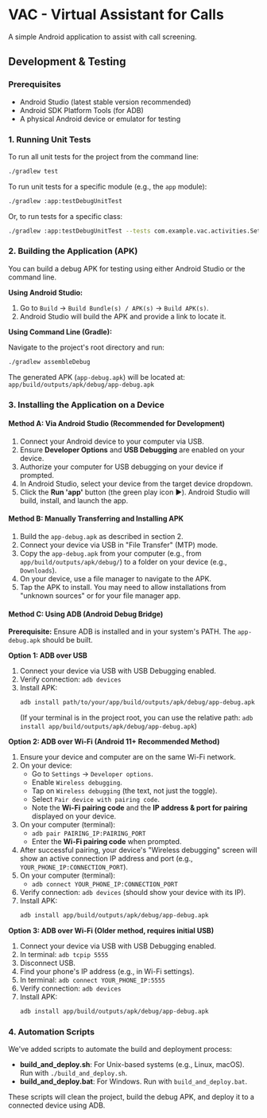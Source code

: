 # VAC - Virtual Assistant for Calls

A simple Android application to assist with call screening.

## Development & Testing

### Prerequisites

*   Android Studio (latest stable version recommended)
*   Android SDK Platform Tools (for ADB)
*   A physical Android device or emulator for testing

### 1. Running Unit Tests

To run all unit tests for the project from the command line:

```bash
./gradlew test
```

To run unit tests for a specific module (e.g., the `app` module):

```bash
./gradlew :app:testDebugUnitTest
```

Or, to run tests for a specific class:

```bash
./gradlew :app:testDebugUnitTest --tests com.example.vac.activities.SetupActivityTest
```

### 2. Building the Application (APK)

You can build a debug APK for testing using either Android Studio or the command line.

**Using Android Studio:**

1.  Go to `Build` -> `Build Bundle(s) / APK(s)` -> `Build APK(s)`.
2.  Android Studio will build the APK and provide a link to locate it.

**Using Command Line (Gradle):**

Navigate to the project's root directory and run:

```bash
./gradlew assembleDebug
```

The generated APK (`app-debug.apk`) will be located at: `app/build/outputs/apk/debug/app-debug.apk`

### 3. Installing the Application on a Device

#### Method A: Via Android Studio (Recommended for Development)

1.  Connect your Android device to your computer via USB.
2.  Ensure **Developer Options** and **USB Debugging** are enabled on your device.
3.  Authorize your computer for USB debugging on your device if prompted.
4.  In Android Studio, select your device from the target device dropdown.
5.  Click the **Run 'app'** button (the green play icon ▶️). Android Studio will build, install, and launch the app.

#### Method B: Manually Transferring and Installing APK

1.  Build the `app-debug.apk` as described in section 2.
2.  Connect your device via USB in "File Transfer" (MTP) mode.
3.  Copy the `app-debug.apk` from your computer (e.g., from `app/build/outputs/apk/debug/`) to a folder on your device (e.g., `Downloads`).
4.  On your device, use a file manager to navigate to the APK.
5.  Tap the APK to install. You may need to allow installations from "unknown sources" or for your file manager app.

#### Method C: Using ADB (Android Debug Bridge)

**Prerequisite:** Ensure ADB is installed and in your system's PATH. The `app-debug.apk` should be built.

**Option 1: ADB over USB**

1.  Connect your device via USB with USB Debugging enabled.
2.  Verify connection: `adb devices`
3.  Install APK:
    ```bash
    adb install path/to/your/app/build/outputs/apk/debug/app-debug.apk
    ```
    (If your terminal is in the project root, you can use the relative path: `adb install app/build/outputs/apk/debug/app-debug.apk`)

**Option 2: ADB over Wi-Fi (Android 11+ Recommended Method)**

1.  Ensure your device and computer are on the same Wi-Fi network.
2.  On your device:
    *   Go to `Settings` -> `Developer options`.
    *   Enable `Wireless debugging`.
    *   Tap on `Wireless debugging` (the text, not just the toggle).
    *   Select `Pair device with pairing code`.
    *   Note the **Wi-Fi pairing code** and the **IP address & port for pairing** displayed on your device.
3.  On your computer (terminal):
    *   `adb pair PAIRING_IP:PAIRING_PORT`
    *   Enter the **Wi-Fi pairing code** when prompted.
4.  After successful pairing, your device's "Wireless debugging" screen will show an active connection IP address and port (e.g., `YOUR_PHONE_IP:CONNECTION_PORT`).
5.  On your computer (terminal):
    *   `adb connect YOUR_PHONE_IP:CONNECTION_PORT`
6.  Verify connection: `adb devices` (should show your device with its IP).
7.  Install APK:
    ```bash
    adb install app/build/outputs/apk/debug/app-debug.apk
    ```

**Option 3: ADB over Wi-Fi (Older method, requires initial USB)**
1. Connect your device via USB with USB Debugging enabled.
2. In terminal: `adb tcpip 5555`
3. Disconnect USB.
4. Find your phone's IP address (e.g., in Wi-Fi settings).
5. In terminal: `adb connect YOUR_PHONE_IP:5555`
6. Verify connection: `adb devices`
7. Install APK:
   ```bash
   adb install app/build/outputs/apk/debug/app-debug.apk
   ```

### 4. Automation Scripts

We've added scripts to automate the build and deployment process:

- **build_and_deploy.sh**: For Unix-based systems (e.g., Linux, macOS). Run with `./build_and_deploy.sh`.
- **build_and_deploy.bat**: For Windows. Run with `build_and_deploy.bat`.

These scripts will clean the project, build the debug APK, and deploy it to a connected device using ADB.
